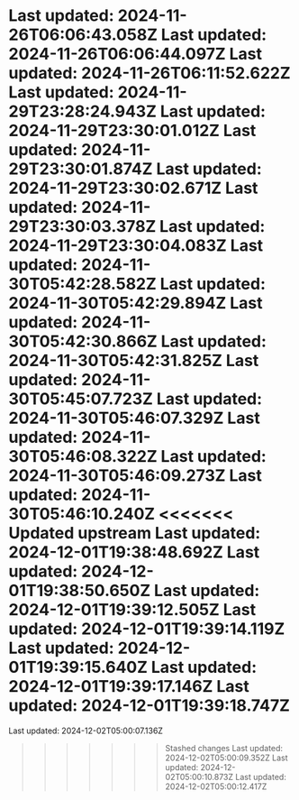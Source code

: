 Last updated: 2024-11-26T06:06:43.058Z
Last updated: 2024-11-26T06:06:44.097Z
Last updated: 2024-11-26T06:11:52.622Z
Last updated: 2024-11-29T23:28:24.943Z
Last updated: 2024-11-29T23:30:01.012Z
Last updated: 2024-11-29T23:30:01.874Z
Last updated: 2024-11-29T23:30:02.671Z
Last updated: 2024-11-29T23:30:03.378Z
Last updated: 2024-11-29T23:30:04.083Z
Last updated: 2024-11-30T05:42:28.582Z
Last updated: 2024-11-30T05:42:29.894Z
Last updated: 2024-11-30T05:42:30.866Z
Last updated: 2024-11-30T05:42:31.825Z
Last updated: 2024-11-30T05:45:07.723Z
Last updated: 2024-11-30T05:46:07.329Z
Last updated: 2024-11-30T05:46:08.322Z
Last updated: 2024-11-30T05:46:09.273Z
Last updated: 2024-11-30T05:46:10.240Z
<<<<<<< Updated upstream
Last updated: 2024-12-01T19:38:48.692Z
Last updated: 2024-12-01T19:38:50.650Z
Last updated: 2024-12-01T19:39:12.505Z
Last updated: 2024-12-01T19:39:14.119Z
Last updated: 2024-12-01T19:39:15.640Z
Last updated: 2024-12-01T19:39:17.146Z
Last updated: 2024-12-01T19:39:18.747Z
=======
Last updated: 2024-12-02T05:00:07.136Z
>>>>>>> Stashed changes
Last updated: 2024-12-02T05:00:09.352Z
Last updated: 2024-12-02T05:00:10.873Z
Last updated: 2024-12-02T05:00:12.417Z
